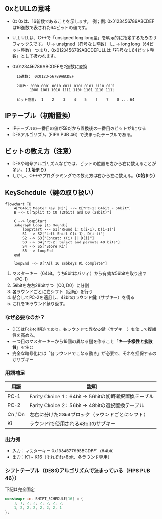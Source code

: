 ## 0xとULLの意味

- 0x
  0xは、16新数であることを示します。
  例；例: 0x0123456789ABCDEFは16進数で表された64ビットの値です。
- ULL
  ULLは、C++で「unsigned long long型」を明示的に指定するためのサフィックスです。
  U → unsigned（符号なし整数）
  LL → long long（64ビット整数）
  つまり、0x0123456789ABCDEFULLは「符号なし64ビット整数」として扱われます。

- 0x0123456789ABCDEFを2進数に変換

  ```plane
    16進数:  0x0123456789ABCDEF
  ```

  ```plane
    2進数: 0000 0001 0010 0011 0100 0101 0110 0111
          1000 1001 1010 1011 1100 1101 1110 1111
  ```

  ```plane
    ビット位置:  1    2    3    4    5    6    7    8 ... 64
  ```

## IPテーブル（初期置換）

- IPテーブルの一番目の値が58だから置換後の一番目のビットが1になる
- DESアルゴリズム（FIPS PUB 46）で決まったテーブルである。

## ビットの数え方（注意）

- DESや暗号アルゴリズムなどでは、ビットの位置を左から右に数えることが多い。**（１始まり）**
- しかし、C++やプログラミングでの数え方は右から左に数える。**（0始まり）**

## KeySchedule（鍵の取り扱い）

```mermaid
flowchart TD
    A["64bit Master Key (K)"] --> B["PC-1: 64bit → 56bit"]
    B --> C["Split to C0 (28bit) and D0 (28bit)"]

    C --> loopStart
    subgraph Loop [16 Rounds]
        loopStart --> S1["Round i: C(i-1), D(i-1)"]
        S1 --> S2["Left Shift C(i-1), D(i-1)"]
        S2 --> S3["Concat: C(i) || D(i)"]
        S3 --> S4["PC-2: Select and permute 48 bits"]
        S4 --> S5["Store Ki"]
        S5 --> loopEnd
    end

    loopEnd --> D["All 16 subkeys Ki complete"]
```

1. マスターキー（64bit。うち8bitはパリィ）から有効な56bitを取り出す（PC-1）
2. 56bitを左右28bitずつ（C0, D0）に分割
3. 各ラウンドごとに左シフト（回転）を行う
4. 結合してPC-2を適用し、48bitのラウンド鍵（サブキー）を得る
5. これを16ラウンド繰り返す。

### なぜ必要なのか？

- DESはFeistel構造であり、各ラウンドで異なる鍵（サブキー）を使って複雑性を高める。
- 一つ目のマスターキーから16個の異なる鍵を作ること「**キー多様性と拡散性**」を生む
- 完全な暗号化には「各ラウンドでこなる動き」が必要で、それを担保するのがサブキー

### 用語補足

| 用語      | 説明                                       |
| ------- | ---------------------------------------- |
| PC-1    | Parity Choice 1：64bit → 56bitの初期選択置換テーブル |
| PC-2    | Parity Choice 2：56bit → 48bitの選択置換テーブル   |
| Cn / Dn | 左右に分けた28bitブロック（ラウンドごとにシフト）              |
| Ki      | ラウンドiで使用される48bitのサブキー                    |

### 出力例

- 入力：マスターキー 0x133457799BBCDFF1（64bit）
- 出力：K1 ~ K16（それぞれ48bit、各ラウンド専用）

### シフトテーブル（DESのアルゴリズムで決まっている（FIPS PUB 46））

下記は完全固定
```cpp
constexpr int SHIFT_SCHEDULE[16] = {
    1, 1, 2, 2, 2, 2, 2, 2,
    1, 2, 2, 2, 2, 2, 2, 1
};
```
